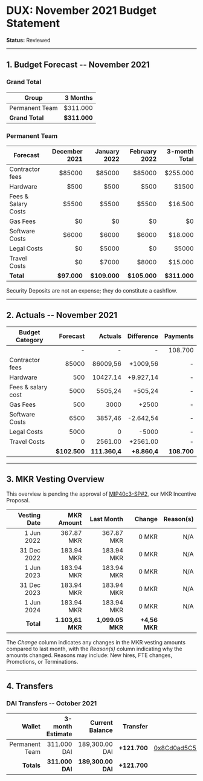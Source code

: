 # DUX: November 2021 Budget Statement

**Status:** Reviewed

---

## 1. Budget Forecast -- November 2021

### Grand Total

| Group           | 3 Months       |
|-----------------|---------------:|
| Permanent Team  |       $311.000  |
| **Grand Total** |   **$311.000** |

### Permanent Team

| Forecast                     | December 2021 | January 2022 | February 2022 | 3-month Total |
|------------------------------|----------:|----------:|------------:|--------------:|
| Contractor fees              |   $85000 |   $85000 |     $85000 |      $255.000 |
| Hardware |                    $500 |     $500      |       $500     |     $1500      |
| Fees & Salary Costs          |    $5500 |     $5500 |       $5500 |       $16.500 |
| Gas Fees                     |      $0 |      $0 |       $0 |        $0 |
| Software Costs               |      $6000 |      $6000 |        $6000 |          $18.000 |
| Legal Costs               |      $0  |      $5000 |        $0 |          $5000 |
| Travel Costs             |      $0 |     $7000 |       $8000 |         $15.000 |
| **Total**                    |**$97.000**|**$109.000**|**$105.000**|  **$311.000**|

Security Deposits are not an expense; they do constitute a cashflow.

---

## 2. Actuals -- November 2021


| Budget Category     | Forecast       | Actuals        | Difference      | Payments       |
| ------------------- | -------------: | -------------: | --------------: | -------------: |
|                     | -              | -              | -               | 108.700        |
| Contractor fees     | 85000        | 86009,56      | +1009,56        | -              |
| Hardware            | 500               | 10427.14        | +9.927,14          | -              |
| Fees & salary cost  | 5000               | 5505,24           |  +505,24       | -              |
| Gas Fees            | 500            | 3000             | +2500            | -              |
| Software Costs      | 6500            | 3857,46        | -2.642,54              | -              |
| Legal Costs        | 5000               | 0        | -5000          | -              |
| Travel Costs        | 0               | 2561.00        | +2561.00             | -              |
|                     | **$102.500**    | **111.360,4**    | **+8.860,4**      | **108.700**    |


---

## 3. MKR Vesting Overview

This overview is pending the approval of [MIP40c3-SP#2](), our MKR Incentive Proposal.
 
|  Vesting Date         |       MKR Amount | Last Month |        Change |      Reason(s) |
|----------------------:|-----------------:|-----------:|--------------:|---------------:|
|  1 Jun 2022          |       367.87 MKR |     367.87 MKR |   0 MKR |      N/A |
|  31 Dec 2022          |       183.94 MKR |    183.94 MKR |   0 MKR |      N/A |
|  1 Jun 2023          |        183.94 MKR |     183.94 MKR |   0 MKR |      N/A |
|  31 Dec 2023          |       183.94 MKR |     183.94 MKR |   0 MKR |      N/A |
|  1 Jun 2024          |        183.94 MKR |     183.94 MKR |   0 MKR |      N/A |
|  **Total**            | **1.103,61 MKR** |  **1,099.05 MKR** | **+4,56 MKR** |                |

The *Change* column indicates any changes in the MKR vesting amounts compared to last month, with the *Reason(s)* column indicating why the amounts changed. Reasons may include: New hires, FTE changes, Promotions, or Terminations.

---

## 4. Transfers

### DAI Transfers -- October 2021

|             Wallet | 3-month Estimate | Current Balance |         Transfer |                          Multi-sig Address |
|-------------------:|-----------------:|----------------:|-----------------:|-------------------------------------------:|
|     Permanent Team |      311.000 DAI |           189,300.00 DAI | **+121.700** | [0x8Cd0ad5C55498Aacb72b6689E1da5A284C69c0C7](https://gnosis-safe.io/app/#/safes/0x8Cd0ad5C55498Aacb72b6689E1da5A284C69c0C7/balances) |
|     **Totals**     |  **311.000 DAI** |       **189,300.00 DAI** | **+121.700** |                                            |
